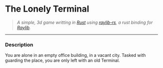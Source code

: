 # The Lonely Terminal
> *A simple, 3d game writting in [Rust](https://www.rust-lang.org/) using [raylib-rs](https://github.com/deltaphc/raylib-rs), a rust binding for [Raylib](https://www.raylib.com/).*
---
### Description
You are alone in an empty office building, in a vacant city.
Tasked with guarding the place, you are only left with an old Terminal.
